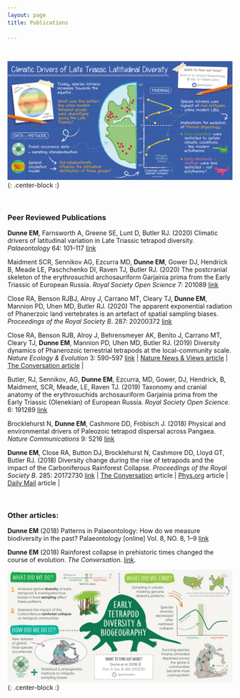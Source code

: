 ```yaml
---
layout: page
title: Publications

---
```


<br/>

![DunneetalPalaeontology2020](/assets/img/graphic_Palaeo_2020.png){: .center-block :}

<br/>

### Peer Reviewed Publications

**Dunne EM**, Farnsworth A, Greene SE, Lunt D, Butler RJ. (2020) Climatic drivers of latitudinal variation in Late Triassic tetrapod diversity. *Palaeontology* 64: 101–117 [link](https://onlinelibrary.wiley.com/doi/full/10.1111/pala.12514)

Maidment SCR, Sennikov AG, Ezcurra MD, **Dunne EM**, Gower DJ, Hendrick B, Meade LE, Paschchenko DI, Raven TJ, Butler RJ. (2020) The postcranial skeleton of the erythrosuchid archosauriform Garjainia prima from the Early Triassic of European Russia. *Royal Society Open Science* 7: 201089 [link](https://royalsocietypublishing.org/doi/full/10.1098/rsos.201089)

Close RA, Benson RJBJ, Alroy J, Carrano MT, Cleary TJ, **Dunne EM**, Mannion PD, Uhen MD, Butler RJ. (2020) The apparent exponential radiation of Phanerzoic land vertebrates is an artefact of spatial sampling biases. *Proceedings of the Royal Society B*. 287: 20200372 [link](https://royalsocietypublishing.org/doi/10.1098/rspb.2020.0372)

Close RA, Benson RJB, Alroy J, Behrensmeyer AK, Benito J, Carrano MT, Cleary TJ, **Dunne EM**, Mannion PD, Uhen MD, Butler RJ. (2019) Diversity dynamics of Phanerozoic terrestrial tetrapods at the local-community scale. *Nature Ecology & Evolution* 3: 590–597 [link](https://www.nature.com/articles/s41559-019-0811-8)
| [Nature News & Views article](https://www.nature.com/articles/s41559-019-0863-9) | [The Conversation article](https://theconversation.com/land-animal-diversity-was-stable-for-millions-of-years-before-humans-came-along-new-study-111855?) |

Butler, RJ, Sennikov, AG, **Dunne EM**, Ezcurra, MD, Gower, DJ, Hendrick, B, Maidment, SCR, Meade, LE, Raven TJ. (2019) Taxonomy and cranial anatomy of the erythrosuchids archosauriform Garjainia prima from the Early Triassic (Olenekian) of European Russia. *Royal Society Open Science*. 6: 191289 [link](https://royalsocietypublishing.org/doi/10.1098/rsos.191289)

Brocklehurst N, **Dunne EM**, Cashmore DD, Fröbisch J. (2018) Physical and environmental drivers of Paleozoic tetrapod dispersal across Pangaea. *Nature Communications* 9: 5216 [link](https://www.nature.com/articles/s41467-018-07623-x)

**Dunne EM**, Close RA, Button DJ, Brocklehurst N, Cashmore DD, Lloyd GT, Butler RJ. (2018) Diversity change during the rise of tetrapods and the impact of the Carboniferous Rainforest Collapse. *Proceedings of the Royal Society B*. 285: 20172730 [link](https://royalsocietypublishing.org/doi/10.1098/rspb.2017.2730)
| [The Conversation](https://theconversation.com/rainforest-collapse-in-prehistoric-times-changed-the-course-of-evolution-91289) article | [Phys.org](https://phys.org/news/2018-02-rainforest-collapse-million-years-impacted.html) article | [Daily Mail](https://www.dailymail.co.uk/sciencetech/article-5364737/Climate-change-307-million-years-ago-determined-future.html) article |


<br/>

### Other articles:

**Dunne EM** (2018) Patterns in Palaeontology: How do we measure biodiversity in the past? Palaeontology [online] Vol. 8, NO. 8, 1–9 [link](https://www.palaeontologyonline.com/articles/2018/patterns-in-palaeontology-how-do-we-measure-biodiversity-in-the-past/)

**Dunne EM** (2018) Rainforest collapse in prehistoric times changed the course of evolution. *The Conversation*. [link](https://theconversation.com/rainforest-collapse-in-prehistoric-times-changed-the-course-of-evolution-91289).


![DunneetalProcB2018](/assets/img/graphic_ProcB_2018.jpg){: .center-block :}

